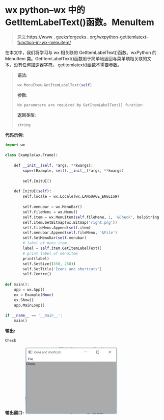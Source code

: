 # wx python–wx 中的 GetItemLabelText()函数。MenuItem

> 原文:[https://www . geeksforgeeks . org/wxpython-getitemlatext-function-in-wx-menuitem/](https://www.geeksforgeeks.org/wxpython-getitemlabeltext-function-in-wx-menuitem/)

在本文中，我们将学习与 wx 相关联的 GetItemLabelText()函数。wxPython 的 MenuItem 类。GetItemLabelText()函数用于简单地返回与菜单项相关联的文本，没有任何加速器字符。
getitemlatext()函数不需要参数。

> **语法:**
> 
> ```py
> wx.MenuItem.GetItemLabelText(self)
> 
> ```
> 
> **参数:**
> 
> ```py
> No parameters are required by GetItemLabelText() function
> 
> ```
> 
> **返回类型:**
> 
> ```py
> string
> 
> ```

**代码示例:**

```py
import wx

class Example(wx.Frame):

    def __init__(self, *args, **kwargs):
        super(Example, self).__init__(*args, **kwargs)

        self.InitUI()

    def InitUI(self):
        self.locale = wx.Locale(wx.LANGUAGE_ENGLISH)

        self.menubar = wx.MenuBar()
        self.fileMenu = wx.Menu()
        self.item = wx.MenuItem(self.fileMenu, 1, '&Check', helpString ="Check Help")
        self.item.SetBitmap(wx.Bitmap('right.png'))
        self.fileMenu.Append(self.item)
        self.menubar.Append(self.fileMenu, '&File')
        self.SetMenuBar(self.menubar)
        # label of menu item
        label = self.item.GetItemLabelText()
        # print label of menuitem
        print(label)
        self.SetSize((350, 250))
        self.SetTitle('Icons and shortcuts')
        self.Centre()

def main():
    app = wx.App()
    ex = Example(None)
    ex.Show()
    app.MainLoop()

if __name__ == '__main__':
    main()
```

**输出:**

```py
Check

```

**输出窗口:**
![](img/498bfa8c0d1e2e048e8174843d06986d.png)